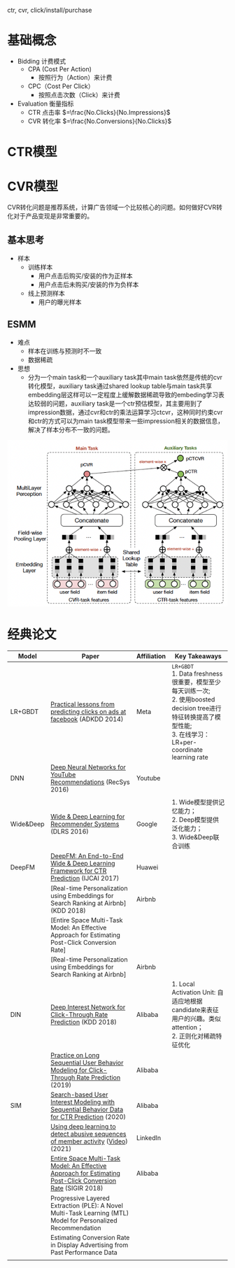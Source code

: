 ctr, cvr, click/install/purchase

# 基础概念

- Bidding 计费模式
  - CPA (Cost Per Action)
    - 按照行为（Action）来计费
  - CPC（Cost Per Click）
    - 按照点击次数（Click）来计费
- Evaluation 衡量指标
  - CTR 点击率 $=\frac{No.Clicks}{No.Impressions}$
  - CVR 转化率 $=\frac{No.Conversions}{No.Clicks}$

# CTR模型

# CVR模型

CVR转化问题是推荐系统，计算广告领域一个比较核心的问题。如何做好CVR转化对于产品变现是非常重要的。

## 基本思考

- 样本
  - 训练样本
    - 用户点击后购买/安装的作为正样本
    - 用户点击后未购买/安装的作为负样本
  - 线上预测样本
    - 用户的曝光样本

## ESMM

- 难点
  - 样本在训练与预测时不一致
  - 数据稀疏
- 思想
  - 分为一个main task和一个auxiliary task其中main task依然是传统的cvr转化模型，auxiliary task通过shared lookup table与main task共享embedding层这样可以一定程度上缓解数据稀疏导致的embeding学习表达较弱的问题，auxiliary task是一个ctr预估模型，其主要用到了impression数据，通过cvr和ctr的乘法运算学习ctcvr，这种同时约束cvr和ctr的方式可以为main task模型带来一些impression相关的数据信息，解决了样本分布不一致的问题。

![](../image/esmm_architecture.png)

# 经典论文

| Model | Paper | Affiliation |	Key Takeaways |
| ---- | ---- | ---- | ---- |
| LR+GBDT | [Practical lessons from predicting clicks on ads at facebook](https://research.facebook.com/file/273183074306353/practical-lessons-from-predicting-clicks-on-ads-at-facebook.pdf) (ADKDD 2014) | Meta | `LR+GBDT` <br> 1. Data freshness很重要，模型至少每天训练一次; <br> 2. 使用boosted decision tree进行特征转换提高了模型性能; <br> 3. 在线学习：LR+per-coordinate learning rate |
| DNN  | [Deep Neural Networks for YouTube Recommendations](https://static.googleusercontent.com/media/research.google.com/en//pubs/archive/45530.pdf) (RecSys 2016) | Youtube |  |
| | | | |
| Wide&Deep | [Wide & Deep Learning for Recommender Systems](https://arxiv.org/pdf/1606.07792.pdf) (DLRS 2016) | Google | 	1. Wide模型提供记忆能力；<br> 2. Deep模型提供泛化能力； <br> 3. Wide&Deep联合训练 |
| DeepFM | [DeepFM: An End-to-End Wide & Deep Learning Framework for CTR Prediction](http://www.ijcai.org/proceedings/2017/0239.pdf) (IJCAI 2017) | Huawei | |
| | [Real-time Personalization using Embeddings for Search Ranking at Airbnb] (KDD 2018) | Airbnb | |
| | [Entire Space Multi-Task Model: An Effective Approach for Estimating Post-Click Conversion Rate] | | |
| | [Real-time Personalization using Embeddings for Search Ranking at Airbnb] | Airbnb |  |
| DIN | [Deep Interest Network for Click-Through Rate Prediction](https://arxiv.org/pdf/1706.06978.pdf) (KDD 2018) | Alibaba | 1. Local Activation Unit: 自适应地根据candidate来表征用户的兴趣。类似attention； <br> 2. 正则化对稀疏特征优化 |
| | [Practice on Long Sequential User Behavior Modeling for Click-Through Rate Prediction](https://arxiv.org/pdf/1905.09248.pdf) (2019) | Alibaba | |
| SIM | [Search-based User Interest Modeling with Sequential Behavior Data for CTR Prediction](https://arxiv.org/pdf/2006.05639.pdf) (2020) | Alibaba | |
| | [Using deep learning to detect abusive sequences of member activity](https://engineering.linkedin.com/blog/2021/using-deep-learning-to-detect-abusive-sequences-of-member-activi) ([Video](https://exchange.scale.com/public/videos/using-deep-learning-to-detect-abusive-sequences-of-member-activity-on-linkedin)) (2021) | LinkedIn | |
| | [Entire Space Multi-Task Model: An Effective Approach for Estimating Post-Click Conversion Rate](https://arxiv.org/pdf/1804.07931) (SIGIR 2018) | Alibaba | |
| | Progressive Layered Extraction (PLE): A Novel Multi-Task Learning (MTL) Model for Personalized Recommendation | | |
| | Estimating Conversion Rate in Display Advertising from Past Performance Data | | |
| | | | |